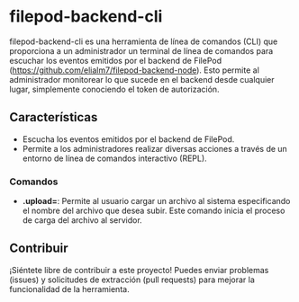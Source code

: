 

# filepod-backend-cli

filepod-backend-cli es una herramienta de línea de comandos (CLI) que proporciona a un administrador un terminal de línea de comandos para escuchar los eventos emitidos por el backend de FilePod (https://github.com/elialm7/filepod-backend-node). Esto permite al administrador monitorear lo que sucede en el backend desde cualquier lugar, simplemente conociendo el token de autorización.

## Características

- Escucha los eventos emitidos por el backend de FilePod.
- Permite a los administradores realizar diversas acciones a través de un entorno de línea de comandos interactivo (REPL).


### Comandos

- **.upload=<filename>**: Permite al usuario cargar un archivo al sistema especificando el nombre del archivo que desea subir. Este comando inicia el proceso de carga del archivo al servidor.


## Contribuir

¡Siéntete libre de contribuir a este proyecto! Puedes enviar problemas (issues) y solicitudes de extracción (pull requests) para mejorar la funcionalidad de la herramienta.


